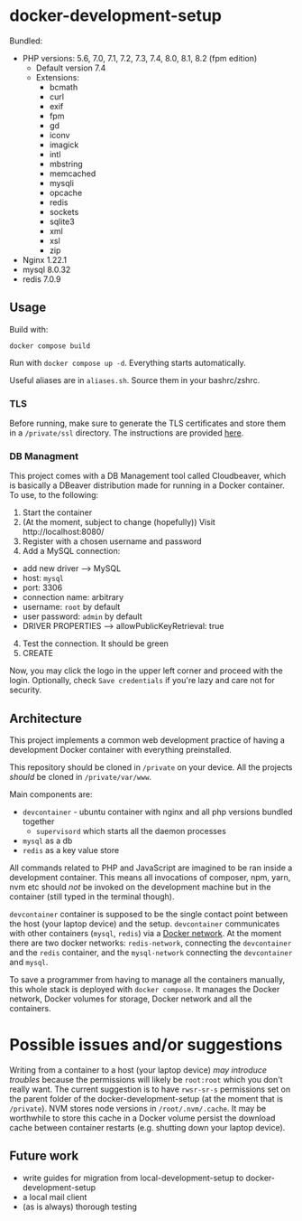 # docker-development-setup

Bundled:
- PHP versions: 5.6, 7.0, 7.1, 7.2, 7.3, 7.4, 8.0, 8.1, 8.2 (fpm edition)
  - Default version 7.4
  - Extensions:
    - bcmath
    - curl
    - exif
    - fpm
    - gd
    - iconv
    - imagick
    - intl
    - mbstring
    - memcached
    - mysqli
    - opcache
    - redis
    - sockets
    - sqlite3
    - xml
    - xsl
    - zip
- Nginx 1.22.1
- mysql 8.0.32
- redis 7.0.9


## Usage

Build with:
```
docker compose build
```

Run with `docker compose up -d`. Everything starts automatically.

Useful aliases are in `aliases.sh`. Source them in your bashrc/zshrc.

### TLS

Before running, make sure to generate the TLS certificates and store them in a `/private/ssl` directory. The instructions are provided [here](https://docs.netgen.io/projects/lds/en/latest/ubuntu/ssl.html).

### DB Managment

This project comes with a DB Management tool called Cloudbeaver, which is basically a DBeaver distribution made for running in a Docker container. To use, to the following:

1. Start the container
2. (At the moment, subject to change (hopefully)) Visit http://localhost:8080/
3. Register with a chosen username and password
4. Add a MySQL connection:
  - add new driver --> MySQL
  - host: `mysql`
  - port: 3306
  - connection name: arbitrary
  - username: `root` by default
  - user password: `admin` by default
  - DRIVER PROPERTIES --> allowPublicKeyRetrieval: true
4. Test the connection. It should be green
5. CREATE

Now, you may click the logo in the upper left corner and proceed with the login.
Optionally, check `Save credentials` if you're lazy and care not for security.

## Architecture

This project implements a common web development practice of having a development Docker container with everything preinstalled.

This repository should be cloned in `/private` on your device. All the projects *should* be cloned in `/private/var/www`.

Main components are:
- `devcontainer` - ubuntu container with nginx and all php versions bundled together
  - `supervisord` which starts all the daemon processes
- `mysql` as a db
- `redis` as a key value store

All commands related to PHP and JavaScript are imagined to be ran inside a development container. This means all invocations of composer, npm, yarn, nvm etc should *not* be invoked on the development machine but in the container (still typed in the terminal though).

`devcontainer` container is supposed to be the single contact point between the host (your laptop device) and the setup. `devcontainer` communicates with other containers (`mysql`, `redis`) via a [Docker network](https://docs.docker.com/network/). At the moment there are two docker networks: `redis-network`, connecting the `devcontainer` and the `redis` container, and the `mysql-network` connecting the `devcontainer` and `mysql`.

To save a programmer from having to manage all the containers manually, this whole stack is deployed with `docker compose`. It manages the Docker network, Docker volumes for storage, Docker network and all the containers.


# Possible issues and/or suggestions
Writing from a container to a host (your laptop device) _may introduce troubles_ because the permissions will likely be `root:root` which you don't really want. The current suggestion is to have `rwsr-sr-s` permissions set on the parent folder of the docker-development-setup (at the moment that is `/private`).
NVM stores node versions in `/root/.nvm/.cache`. It may be worthwhile to store this cache in a Docker volume persist the download cache between container restarts (e.g. shutting down your laptop device).



## Future work

- write guides for migration from local-development-setup to docker-development-setup
- a local mail client
- (as is always) thorough testing
